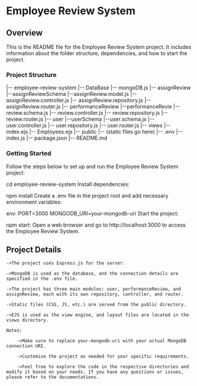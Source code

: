 # Employee Review System

## Overview
This is the README file for the Employee Review System project. It includes information about the folder structure, dependencies, and how to start the project.

### Project Structure
|-- employee-review-system
    |-- DataBase
        |-- mongoDB.js
    |-- assignReview
        |--assignReviewSchema
            |--assignReview.model.js
        |-- assignReview.controller.js
        |-- assignReview.repository.js
        |-- assignReview.router.js
    |-- performanceReview
        |--performanceRevie
            |--review.schema.js
        |-- review.controller.js
        |-- review.repository.js
        |-- review.router.js
    |-- user
        |--userSchema
            |--user.schema.js
        |-- user.controller.js
        |-- user.repository.js
        |-- user.router.js
    |-- views
        |-- index.ejs
        |-- Employees.ejs
    |-- public
        |-- (static files go here)
    |-- .env
    |-- index.js
    |-- package.json
    |-- README.md


### Getting Started
Follow the steps below to set up and run the Employee Review System project:

cd employee-review-system
Install dependencies:

npm install
    Create a .env file in the project root and add necessary environment variables:

env:
    PORT=3000
    MONGODB_URI=your-mongodb-uri
    Start the project:

npm start:
    Open a web browser and go to http://localhost:3000 to access the Employee Review System.

## Project Details
    ->The project uses Express.js for the server.
    
    ->MongoDB is used as the database, and the connection details are specified in the .env file.
    
    ->The project has three main modules: user, performanceReview, and assignReview, each with its own repository, controller, and router.
    
    ->Static files (CSS, JS, etc.) are served from the public directory.
    
    ->EJS is used as the view engine, and layout files are located in the views directory.
    
    Notes:
        
        ->Make sure to replace your-mongodb-uri with your actual MongoDB connection URI.
        
        ->Customize the project as needed for your specific requirements.
        
        ->Feel free to explore the code in the respective directories and modify it based on your needs. If you have any questions or issues, please refer to the documentations.
